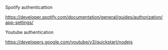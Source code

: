 Spotify authenticattion 

https://developer.spotify.com/documentation/general/guides/authorization/app-settings/

Youtube authentication

https://developers.google.com/youtube/v3/quickstart/nodejs